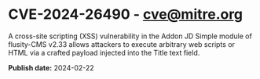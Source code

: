 # CVE-2024-26490 - cve@mitre.org

A cross-site scripting (XSS) vulnerability in the Addon JD Simple module of flusity-CMS v2.33 allows attackers to execute arbitrary web scripts or HTML via a crafted payload injected into the Title text field.

**Publish date:** 2024-02-22
